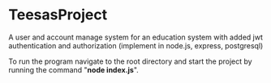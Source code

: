 # TeesasProject
A user and account manage system for an education system with added jwt authentication and authorization (implement in node.js, express, postgresql)

<p>To run the program navigate to the root directory and start the project by running the command "<strong>node index.js</strong>".</p>
